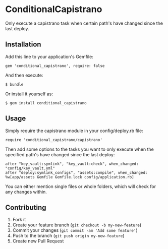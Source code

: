 # ConditionalCapistrano

Only execute a capistrano task when certain path's have changed since the last deploy.

## Installation

Add this line to your application's Gemfile:

    gem 'conditional_capistrano', require: false

And then execute:

    $ bundle

Or install it yourself as:

    $ gem install conditional_capistrano

## Usage

Simply require the capistrano module in your config/deploy.rb file:

    require 'conditional_capistrano/capistrano'

Then add some options to the tasks you want to only execute when the specified
path's have changed since the last deploy:

    after "key_vault:symlink", "key_vault:check", when_changed: "config/key_vault.yml"
    after "deploy:symlink_configs", "assets:compile", when_changed: %w[app/assets Gemfile Gemfile.lock config/application.rb]

You can either mention single files or whole folders, which will check for any
changes within.

## Contributing

1. Fork it
2. Create your feature branch (`git checkout -b my-new-feature`)
3. Commit your changes (`git commit -am 'Add some feature'`)
4. Push to the branch (`git push origin my-new-feature`)
5. Create new Pull Request
